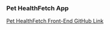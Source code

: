 ### Pet HealthFetch App

[Pet HealthFetch Front-End GitHub Link](https://github.com/marieblakely/pet-healthfetch-front-end.git)
